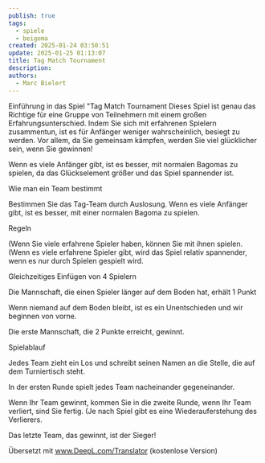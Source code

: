 ```yaml
---
publish: true
tags:
  - spiele
  - beigoma
created: 2025-01-24 03:50:51
update: 2025-01-25 01:13:07
title: Tag Match Tournament
description: 
authors:
  - Marc Bielert
---
```


Einführung in das Spiel "Tag Match Tournament
Dieses Spiel ist genau das Richtige für eine Gruppe von Teilnehmern mit einem großen Erfahrungsunterschied. Indem Sie sich mit erfahrenen Spielern zusammentun, ist es für Anfänger weniger wahrscheinlich, besiegt zu werden. Vor allem, da Sie gemeinsam kämpfen, werden Sie viel glücklicher sein, wenn Sie gewinnen!

Wenn es viele Anfänger gibt, ist es besser, mit normalen Bagomas zu spielen, da das Glückselement größer und das Spiel spannender ist.

Wie man ein Team bestimmt

Bestimmen Sie das Tag-Team durch Auslosung. Wenn es viele Anfänger gibt, ist es besser, mit einer normalen Bagoma zu spielen.

Regeln

(Wenn Sie viele erfahrene Spieler haben, können Sie mit ihnen spielen.
(Wenn es viele erfahrene Spieler gibt, wird das Spiel relativ spannender, wenn es nur durch Spielen gespielt wird.

Gleichzeitiges Einfügen von 4 Spielern

Die Mannschaft, die einen Spieler länger auf dem Boden hat, erhält 1 Punkt

Wenn niemand auf dem Boden bleibt, ist es ein Unentschieden und wir beginnen von vorne.

Die erste Mannschaft, die 2 Punkte erreicht, gewinnt.

Spielablauf

Jedes Team zieht ein Los und schreibt seinen Namen an die Stelle, die auf dem Turniertisch steht.

In der ersten Runde spielt jedes Team nacheinander gegeneinander.

Wenn Ihr Team gewinnt, kommen Sie in die zweite Runde, wenn Ihr Team verliert, sind Sie fertig. (Je nach Spiel gibt es eine Wiederauferstehung des Verlierers.

Das letzte Team, das gewinnt, ist der Sieger!

Übersetzt mit www.DeepL.com/Translator (kostenlose Version)
